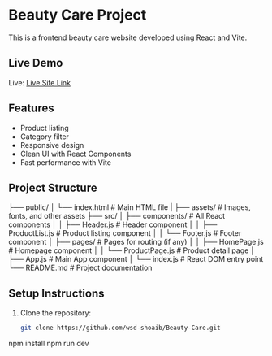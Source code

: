 # Beauty Care Project

This is a frontend beauty care website developed using React and Vite.

## Live Demo

Live: [Live Site Link](https://beautycare-app.netlify.app/)

## Features

- Product listing
- Category filter
- Responsive design
- Clean UI with React Components
- Fast performance with Vite

## Project Structure

├── public/
│ └── index.html # Main HTML file
| ├── assets/ # Images, fonts, and other assets
├── src/
│ ├── components/ # All React components
│ │ ├── Header.js # Header component
│ │ ├── ProductList.js # Product listing component
│ │ └── Footer.js # Footer component
│ ├── pages/ # Pages for routing (if any)
│ │ ├── HomePage.js # Homepage component
│ │ └── ProductPage.js # Product detail page
│ ├── App.js # Main App component
│ └── index.js # React DOM entry point
└── README.md # Project documentation

## Setup Instructions

1. Clone the repository:
   ```bash
   git clone https://github.com/wsd-shoaib/Beauty-Care.git
   ```

npm install
npm run dev
